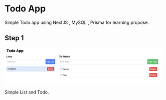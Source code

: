 # Todo App

Simple Todo app using NextJS , MySQL , Prisma for learning prupose.

## Step 1

![](./screenshots/step1.png)

Simple List and Todo.